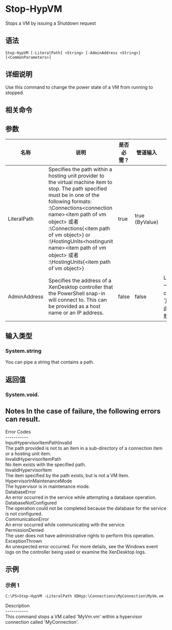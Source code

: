 # Stop-HypVM

Stops a VM by issuing a Shutdown request

## 语法

    Stop-HypVM [-LiteralPath] <String> [-AdminAddress <String>] [<CommonParameters>]
    

## 详细说明

Use this command to change the power state of a VM from running to stopped.

## 相关命令

## 参数

| 名称           | 说明                                                                                                                                                                                                                                                                                                                                                                                                                                            | 是否必需？ | 管道输入           | 默认值                                   |
| ------------ | --------------------------------------------------------------------------------------------------------------------------------------------------------------------------------------------------------------------------------------------------------------------------------------------------------------------------------------------------------------------------------------------------------------------------------------------- | ----- | -------------- | ------------------------------------- |
| LiteralPath  | Specifies the path within a hosting unit provider to the virtual machine item to stop. The path specified must be in one of the following formats: <drive>:\Connections\<connection name>\<item path of vm object> 或者 <drive>:\Connections\{<connection uid>\<item path of vm object>} or <drive>:\HostingUnits\<hostingunit name>\<item path of vm object> 或者 <drive>:\HostingUnits\{<hostingunit uid>\<item path of vm object>} | true  | true (ByValue) |                                       |
| AdminAddress | Specifies the address of a XenDesktop controller that the PowerShell snap-in will connect to. This can be provided as a host name or an IP address.                                                                                                                                                                                                                                                                                           | false | false          | LocalHost。一旦有 cmdlet 提供了某个值，此值将变为默认值。 |

## 输入类型

### System.string  
You can pipe a string that contains a path.

## 返回值

### System.void.

## Notes In the case of failure, the following errors can result.  
Error Codes  
\---\---\-----  
InputHypervisorItemPathInvalid  
The path provided is not to an item in a sub-directory of a connection item or a hosting unit item.  
InvalidHypervisorItemPath  
No item exists with the specified path.  
InvalidHypervisorItem  
The item specified by the path exists, but is not a VM Item.  
HypervisorInMaintenanceMode  
The hypervisor is in maintenance mode.  
DatabaseError  
An error occurred in the service while attempting a database operation.  
DatabaseNotConfigured  
The operation could not be completed because the database for the service is not configured.  
CommunicationError  
An error occurred while communicating with the service.  
PermissionDenied  
The user does not have administrative rights to perform this operation.  
ExceptionThrown  
An unexpected error occurred. For more details, see the Windows event logs on the controller being used or examine the XenDesktop logs.

## 示例

### 示例 1

    C:\PS>Stop-HypVM -LiteralPath XDHyp:\Connections\MyConnection\MyVm.vm
    

Description  
\---\---\-----  
This command stops a VM called 'MyVm.vm' within a hypervisor connection called 'MyConnection'.